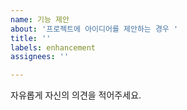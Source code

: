 ```yaml
---
name: 기능 제안
about: '프로젝트에 아이디어를 제안하는 경우 '
title: ''
labels: enhancement
assignees: ''

---
```


자유롭게 자신의 의견을 적어주세요.
